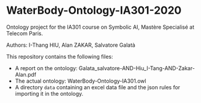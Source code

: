 # WaterBody-Ontology-IA301-2020

Ontology project for the IA301 course on Symbolic AI, Mastère Specialisé at Telecom Paris.

Authors: I-Thang HIU, Alan ZAKAR, Salvatore Galatà

This repository contains the following files:
 - A report on the ontology: Galata_salvatore-AND-Hiu_I-Tang-AND-Zakar-Alan.pdf
 - The actual ontology: WaterBody-Ontology-IA301.owl
 - A directory `data` containing an excel data file and the json rules for importing it in the ontology.
